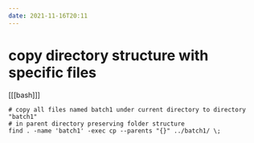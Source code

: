 ```yaml
---
date: 2021-11-16T20:11
---
```


# copy directory structure with specific files

[[[bash]]]
```
# copy all files named batch1 under current directory to directory "batch1"
# in parent directory preserving folder structure
find . -name 'batch1' -exec cp --parents "{}" ../batch1/ \;
```